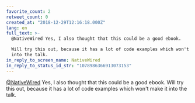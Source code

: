 ```yaml
---
favorite_count: 2
retweet_count: 0
created_at: "2018-12-29T12:16:18.000Z"
lang: en
full_text: >-
  @NativeWired Yes, I also thought that this could be a good ebook. 

  Will try this out, because it has a lot of code examples which won't make it
  into the talk.
in_reply_to_screen_name: NativeWired
in_reply_to_status_id_str: "1078986366913073153"
---
```


[@NativeWired](https://twitter.com/NativeWired) Yes, I also thought that this
could be a good ebook. Will try this out, because it has a lot of code examples
which won't make it into the talk.

